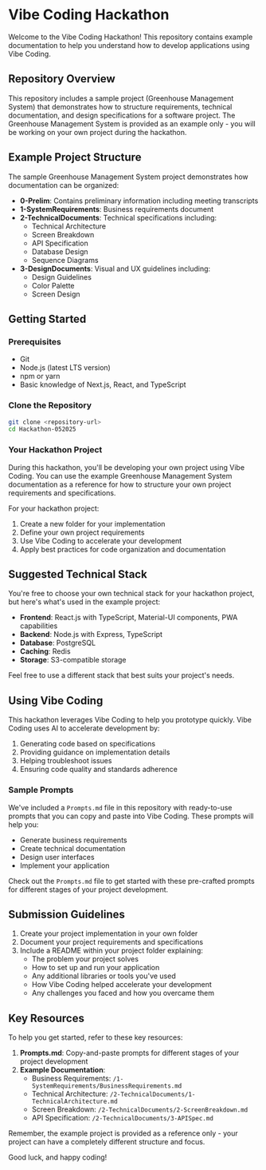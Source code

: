 # Vibe Coding Hackathon

Welcome to the Vibe Coding Hackathon! This repository contains example documentation to help you understand how to develop applications using Vibe Coding.

## Repository Overview

This repository includes a sample project (Greenhouse Management System) that demonstrates how to structure requirements, technical documentation, and design specifications for a software project. The Greenhouse Management System is provided as an example only - you will be working on your own project during the hackathon.

## Example Project Structure

The sample Greenhouse Management System project demonstrates how documentation can be organized:

- **0-Prelim**: Contains preliminary information including meeting transcripts
- **1-SystemRequirements**: Business requirements document
- **2-TechnicalDocuments**: Technical specifications including:
  - Technical Architecture
  - Screen Breakdown
  - API Specification
  - Database Design
  - Sequence Diagrams
- **3-DesignDocuments**: Visual and UX guidelines including:
  - Design Guidelines
  - Color Palette
  - Screen Design

## Getting Started

### Prerequisites

- Git
- Node.js (latest LTS version)
- npm or yarn
- Basic knowledge of Next.js, React, and TypeScript

### Clone the Repository

```bash
git clone <repository-url>
cd Hackathon-052025
```

### Your Hackathon Project

During this hackathon, you'll be developing your own project using Vibe Coding. You can use the example Greenhouse Management System documentation as a reference for how to structure your own project requirements and specifications.

For your hackathon project:

1. Create a new folder for your implementation
2. Define your own project requirements
3. Use Vibe Coding to accelerate your development
4. Apply best practices for code organization and documentation

## Suggested Technical Stack

You're free to choose your own technical stack for your hackathon project, but here's what's used in the example project:

- **Frontend**: React.js with TypeScript, Material-UI components, PWA capabilities
- **Backend**: Node.js with Express, TypeScript
- **Database**: PostgreSQL
- **Caching**: Redis
- **Storage**: S3-compatible storage

Feel free to use a different stack that best suits your project's needs.

## Using Vibe Coding

This hackathon leverages Vibe Coding to help you prototype quickly. Vibe Coding uses AI to accelerate development by:

1. Generating code based on specifications
2. Providing guidance on implementation details
3. Helping troubleshoot issues
4. Ensuring code quality and standards adherence

### Sample Prompts

We've included a `Prompts.md` file in this repository with ready-to-use prompts that you can copy and paste into Vibe Coding. These prompts will help you:

- Generate business requirements
- Create technical documentation
- Design user interfaces
- Implement your application

Check out the `Prompts.md` file to get started with these pre-crafted prompts for different stages of your project development.

## Submission Guidelines

1. Create your project implementation in your own folder
2. Document your project requirements and specifications
3. Include a README within your project folder explaining:
   - The problem your project solves
   - How to set up and run your application
   - Any additional libraries or tools you've used
   - How Vibe Coding helped accelerate your development
   - Any challenges you faced and how you overcame them

## Key Resources

To help you get started, refer to these key resources:

1. **Prompts.md**: Copy-and-paste prompts for different stages of your project development
2. **Example Documentation**:
   - Business Requirements: `/1-SystemRequirements/BusinessRequirements.md`
   - Technical Architecture: `/2-TechnicalDocuments/1-TechnicalArchitecture.md`
   - Screen Breakdown: `/2-TechnicalDocuments/2-ScreenBreakdown.md`
   - API Specification: `/2-TechnicalDocuments/3-APISpec.md`

Remember, the example project is provided as a reference only - your project can have a completely different structure and focus.

Good luck, and happy coding!